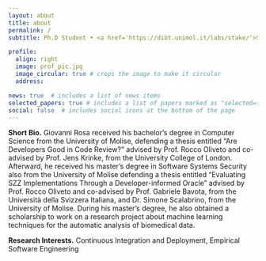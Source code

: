 ```yaml
---
layout: about
title: about
permalink: /
subtitle: Ph.D Student • <a href='https://dibt.unimol.it/labs/stake/'>STAKE Lab</a> • <a href='https://www2.dipbioter.unimol.it/'>University of Molise</a> • Italy

profile:
  align: right
  image: prof_pic.jpg
  image_circular: true # crops the image to make it circular
  address:

news: true  # includes a list of news items
selected_papers: true # includes a list of papers marked as "selected={true}"
social: false  # includes social icons at the bottom of the page
---
```


**Short Bio.** Giovanni Rosa received his bachelor’s degree in Computer Science from the University of Molise, defending a thesis entitled “Are Developers Good in Code Review?” advised by Prof. Rocco Oliveto and co-advised by Prof. Jens Krinke, from the University College of London. Afterward, he received his master’s degree in Software Systems Security also from the University of Molise defending a thesis entitled “Evaluating SZZ Implementations Through a Developer-informed Oracle” advised by Prof. Rocco Oliveto and co-advised by Prof. Gabriele Bavota, from the Università della Svizzera Italiana, and Dr. Simone Scalabrino, from the University of Molise. During his master’s degree, he also obtained a scholarship to work on a research project about machine learning techniques for the automatic analysis of biomedical data.

**Research Interests.** Continuous Integration and Deployment, Empirical Software Engineering
